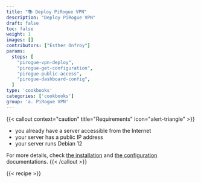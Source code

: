 ```yaml
---
title: "📚 Deploy PiRogue VPN"
description: "Deploy PiRogue VPN"
draft: false
toc: false
weight: 1
images: []
contributors: ["Esther Onfroy"]
params:
  steps: [
    "pirogue-vpn-deploy",
    "pirogue-get-configuration",
    "pirogue-public-access",
    "pirogue-dashboard-config",
  ]
type: 'cookbooks'
categories: ['cookbooks']
group: 'a. PiRogue VPN'
---
```


{{< callout context="caution" title="Requirements" icon="alert-triangle" >}}
* you already have a server accessible from the Internet
* your server has a public IP address
* your server runs Debian 12

For more details, check [the installation](/docs/pirogue/installation/) and [the configuration](/docs/pirogue/version_2.x/configuration/) documentations.
{{< /callout >}}

{{< recipe >}}